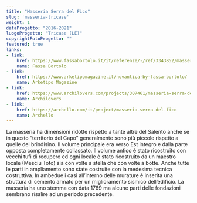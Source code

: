 ```yaml
---
title: "Masseria Serra del Fico"
slug: 'masseria-tricase'
weight: 1 
dataProgetto: "2016-2021"
luogoProgetto: "Tricase (LE)"
copyrightFotoProgetto: ""
featured: true
links:
- link:
    href: https://www.fassabortolo.it/it/referenze/-/ref/3343852/masseria-serra-del-fico
    name: Fassa Bortolo
- link:
    href: https://www.arketipomagazine.it/novantica-by-fassa-bortolo/
    name: Arketipo Magazine
- link:
    href: https://www.archilovers.com/projects/307461/masseria-serra-del-fico.html
    name: Archilovers
- link:
    href: https://archello.com/it/project/masseria-serra-del-fico
    name: Archello
---
```

La masseria ha dimensioni ridotte rispetto a tante altre del Salento anche se in questo “territorio del Capo” generalmente sono più piccole rispetto a quelle del brindisino. Il volume principale era verso Est integro e dalla parte opposta completamente collassato.
Il volume antico è stato ricostruito con vecchi tufi di recupero ed ogni locale è stato ricostruito da un maestro locale (Mesciu Toto) sia con volte a stella che con volte a botte. Anche tutte le parti in ampliamento sono state costruite con la medesima tecnica costruttiva. In ambedue i casi all’interno delle murature è inserita una struttura di cemento armato per un miglioramento sismico dell’edificio. La masseria ha uno stemma con data 1769 ma alcune parti delle fondazioni sembrano risalire ad un periodo precedente.